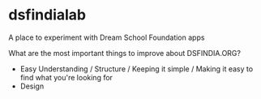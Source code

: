 # dsfindialab
A place to experiment with Dream School Foundation apps

What are the most important things to improve about DSFINDIA.ORG?
- Easy Understanding / Structure / Keeping it simple / Making it easy to find what you're looking for
- Design
